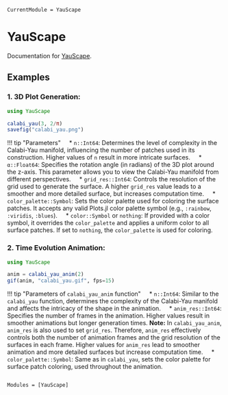 ```@meta
CurrentModule = YauScape
```

# YauScape

Documentation for [YauScape](https://github.com/rice8y/YauScape.jl).

## Examples

### 1. 3D Plot Generation:

```julia
using YauScape

calabi_yau(3, 2/π)
savefig("calabi_yau.png")
```

!!! tip "Parameters"
    * `n::Int64`:  Determines the level of complexity in the Calabi-Yau manifold, influencing the number of patches used in its construction. Higher values of `n` result in more intricate surfaces.
    * `α::Float64`:  Specifies the rotation angle (in radians) of the 3D plot around the z-axis. This parameter allows you to view the Calabi-Yau manifold from different perspectives.
    * `grid_res::Int64`:  Controls the resolution of the grid used to generate the surface. A higher `grid_res` value leads to a smoother and more detailed surface, but increases computation time.
    * `color_palette::Symbol`:  Sets the color palette used for coloring the surface patches.  It accepts any valid Plots.jl color palette symbol (e.g., `:rainbow`, `:viridis`, `:blues`).
    * `color::Symbol` or `nothing`:  If provided with a color symbol, it overrides the `color_palette` and applies a uniform color to all surface patches. If set to `nothing`, the `color_palette` is used for coloring.

### 2. Time Evolution Animation:

```julia
using YauScape

anim = calabi_yau_anim(2)
gif(anim, "calabi_yau.gif", fps=15)
```

!!! tip "Parameters of `calabi_yau_anim` function"
    * `n::Int64`: Similar to the `calabi_yau` function, determines the complexity of the Calabi-Yau manifold and affects the intricacy of the shape in the animation.
    * `anim_res::Int64`: Specifies the number of frames in the animation. Higher values result in smoother animations but longer generation times.  **Note:** In `calabi_yau_anim`, `anim_res` is also used to set `grid_res`. Therefore, `anim_res` effectively controls both the number of animation frames and the grid resolution of the surfaces in each frame. Higher values for `anim_res` lead to smoother animation and more detailed surfaces but increase computation time.
    * `color_palette::Symbol`:  Same as in `calabi_yau`, sets the color palette for surface patch coloring, used throughout the animation.

```@index
```

```@autodocs
Modules = [YauScape]
```

